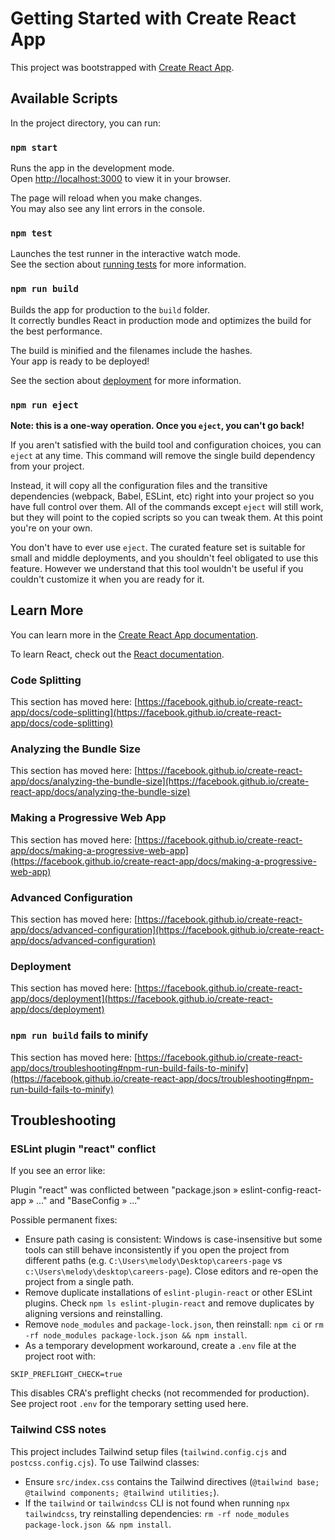 # Getting Started with Create React App

This project was bootstrapped with [Create React App](https://github.com/facebook/create-react-app).

## Available Scripts

In the project directory, you can run:

### `npm start`

Runs the app in the development mode.\
Open [http://localhost:3000](http://localhost:3000) to view it in your browser.

The page will reload when you make changes.\
You may also see any lint errors in the console.

### `npm test`

Launches the test runner in the interactive watch mode.\
See the section about [running tests](https://facebook.github.io/create-react-app/docs/running-tests) for more information.

### `npm run build`

Builds the app for production to the `build` folder.\
It correctly bundles React in production mode and optimizes the build for the best performance.

The build is minified and the filenames include the hashes.\
Your app is ready to be deployed!

See the section about [deployment](https://facebook.github.io/create-react-app/docs/deployment) for more information.

### `npm run eject`

**Note: this is a one-way operation. Once you `eject`, you can't go back!**

If you aren't satisfied with the build tool and configuration choices, you can `eject` at any time. This command will remove the single build dependency from your project.

Instead, it will copy all the configuration files and the transitive dependencies (webpack, Babel, ESLint, etc) right into your project so you have full control over them. All of the commands except `eject` will still work, but they will point to the copied scripts so you can tweak them. At this point you're on your own.

You don't have to ever use `eject`. The curated feature set is suitable for small and middle deployments, and you shouldn't feel obligated to use this feature. However we understand that this tool wouldn't be useful if you couldn't customize it when you are ready for it.

## Learn More

You can learn more in the [Create React App documentation](https://facebook.github.io/create-react-app/docs/getting-started).

To learn React, check out the [React documentation](https://reactjs.org/).

### Code Splitting

This section has moved here: [https://facebook.github.io/create-react-app/docs/code-splitting](https://facebook.github.io/create-react-app/docs/code-splitting)

### Analyzing the Bundle Size

This section has moved here: [https://facebook.github.io/create-react-app/docs/analyzing-the-bundle-size](https://facebook.github.io/create-react-app/docs/analyzing-the-bundle-size)

### Making a Progressive Web App

This section has moved here: [https://facebook.github.io/create-react-app/docs/making-a-progressive-web-app](https://facebook.github.io/create-react-app/docs/making-a-progressive-web-app)

### Advanced Configuration

This section has moved here: [https://facebook.github.io/create-react-app/docs/advanced-configuration](https://facebook.github.io/create-react-app/docs/advanced-configuration)

### Deployment

This section has moved here: [https://facebook.github.io/create-react-app/docs/deployment](https://facebook.github.io/create-react-app/docs/deployment)

### `npm run build` fails to minify

This section has moved here: [https://facebook.github.io/create-react-app/docs/troubleshooting#npm-run-build-fails-to-minify](https://facebook.github.io/create-react-app/docs/troubleshooting#npm-run-build-fails-to-minify)

## Troubleshooting

### ESLint plugin "react" conflict

If you see an error like:

Plugin "react" was conflicted between "package.json » eslint-config-react-app » ..." and "BaseConfig » ..."

Possible permanent fixes:

- Ensure path casing is consistent: Windows is case-insensitive but some tools can still behave inconsistently if you open the project from different paths (e.g. `C:\Users\melody\Desktop\careers-page` vs `c:\Users\melody\desktop\careers-page`). Close editors and re-open the project from a single path.
- Remove duplicate installations of `eslint-plugin-react` or other ESLint plugins. Check `npm ls eslint-plugin-react` and remove duplicates by aligning versions and reinstalling.
- Remove `node_modules` and `package-lock.json`, then reinstall: `npm ci` or `rm -rf node_modules package-lock.json && npm install`.
- As a temporary development workaround, create a `.env` file at the project root with:

```
SKIP_PREFLIGHT_CHECK=true
```

This disables CRA's preflight checks (not recommended for production). See project root `.env` for the temporary setting used here.

### Tailwind CSS notes

This project includes Tailwind setup files (`tailwind.config.cjs` and `postcss.config.cjs`). To use Tailwind classes:

- Ensure `src/index.css` contains the Tailwind directives (`@tailwind base; @tailwind components; @tailwind utilities;`).
- If the `tailwind` or `tailwindcss` CLI is not found when running `npx tailwindcss`, try reinstalling dependencies: `rm -rf node_modules package-lock.json && npm install`.

